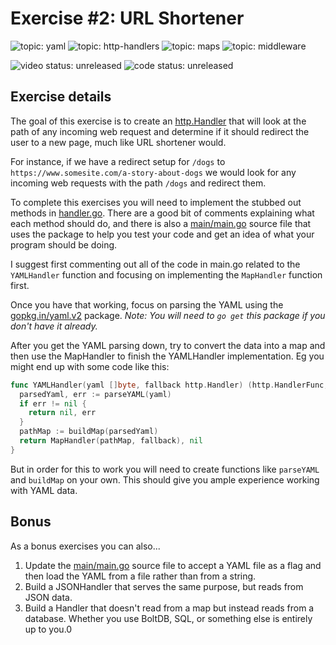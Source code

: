 # Exercise #2: URL Shortener

![topic: yaml](https://img.shields.io/badge/topic-yaml-green.svg?style=flat-square)
![topic: http-handlers](https://img.shields.io/badge/topic-http%20handlers-green.svg?style=flat-square)
![topic: maps](https://img.shields.io/badge/topic-maps-green.svg?style=flat-square)
![topic: middleware](https://img.shields.io/badge/topic-middleware-green.svg?style=flat-square)

![video status: unreleased](https://img.shields.io/badge/video%20status-unreleased-red.svg?style=flat-square)
![code status: unreleased](https://img.shields.io/badge/code%20status-unreleased-red.svg?style=flat-square)

## Exercise details

The goal of this exercise is to create an [http.Handler](https://golang.org/pkg/net/http/#Handler) that will look at the path of any incoming web request and determine if it should redirect the user to a new page, much like URL shortener would.

For instance, if we have a redirect setup for `/dogs` to `https://www.somesite.com/a-story-about-dogs` we would look for any incoming web requests with the path `/dogs` and redirect them.

To complete this exercises you will need to implement the stubbed out methods in [handler.go](handler.go). There are a good bit of comments explaining what each method should do, and there is also a [main/main.go](main/main.go) source file that uses the package to help you test your code and get an idea of what your program should be doing.

I suggest first commenting out all of the code in main.go related to the `YAMLHandler` function and focusing on implementing the `MapHandler` function first.

Once you have that working, focus on parsing the YAML using the [gopkg.in/yaml.v2](https://godoc.org/gopkg.in/yaml.v2) package. *Note: You will need to `go get` this package if you don't have it already.*

After you get the YAML parsing down, try to convert the data into a map and then use the MapHandler to finish the YAMLHandler implementation. Eg you might end up with some code like this:

```go
func YAMLHandler(yaml []byte, fallback http.Handler) (http.HandlerFunc, error) {
  parsedYaml, err := parseYAML(yaml)
  if err != nil {
    return nil, err
  }
  pathMap := buildMap(parsedYaml)
  return MapHandler(pathMap, fallback), nil
}
```

But in order for this to work you will need to create functions like `parseYAML` and `buildMap` on your own. This should give you ample experience working with YAML data.


## Bonus

As a bonus exercises you can also...

1. Update the [main/main.go](main/main.go) source file to accept a YAML file as a flag and then load the YAML from a file rather than from a string.
2. Build a JSONHandler that serves the same purpose, but reads from JSON data.
3. Build a Handler that doesn't read from a map but instead reads from a database. Whether you use BoltDB, SQL, or something else is entirely up to you.0

